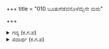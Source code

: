 +++
title = "010 ಬೂತುಗೆಡೆವನೊಳೆಮ್ಬೆನೇ ಮರು"

+++

<details><summary>ಗದ್ಯ (ಕ.ಗ.ಪ) </summary>

10. ದುರ್ಯೋಧನನ ಮಾತು ಕೇಳಿ ಅಸಹ್ಯಗೊಂಡ ದ್ರೌಪದಿ “ಈ ಹೊಲಸುನುಡಿಗಳನ್ನಾಡುತಿರುವ ಇವನೊಡನೆ ಮರುಮಾತನ್ನಾಡಲೇ ? ಭೀಷ್ಮ ತಾವು ಮಾಡುತ್ತಿರುವುದು ಸರಿಯೆ ? ಧರ್ಮಮಾರ್ಗದಲ್ಲಿ ನಾನು ಇವರ ಧನವೇ ? ಅರಸ ತನ್ನನ್ನು ಸೋತ. ನನ್ನನ್ನು ಸೋತದ್ದು ಉಚಿತವಲ್ಲ ಎಂಬ ಮರ್ಮದ ಮಾತನ್ನು ಅರಿಯದ ಈ ಮೂರ್ಖರನ್ನು ಸುಡಲಿ” ಎಂದನು
</details>

<details><summary>ಪದಾರ್ಥ (ಕ.ಗ.ಪ) </summary>

ಬೂತುಗೆಡೆವನೊಳು-ಹೊಲಸುನಡೆಯುಳ್ಳವನೊಡನೆ
</details>
